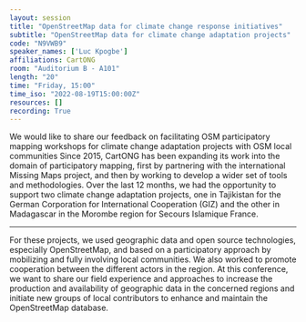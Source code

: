 ```yaml
---
layout: session
title: "OpenStreetMap data for climate change response initiatives"
subtitle: "OpenStreetMap data for climate change adaptation projects"
code: "N9VWB9"
speaker_names: ['Luc Kpogbe']
affiliations: CartONG
room: "Auditorium B - A101"
length: "20"
time: "Friday, 15:00"
time_iso: "2022-08-19T15:00:00Z"
resources: []
recording: True
---
```


We would like to share our feedback on facilitating OSM participatory mapping workshops for climate change adaptation projects with OSM local communities 
Since 2015, CartONG has been expanding its work into the domain of participatory mapping, first by partnering with the international Missing Maps project, and then by working to develop a wider set of tools and methodologies. 
Over the last 12 months, we had the opportunity to support two climate change adaptation projects, one in Tajikistan for the German Corporation for International Cooperation (GIZ) and the other in Madagascar in the Morombe region for Secours Islamique France.

<hr>

For these projects, we used geographic data and open source technologies, especially OpenStreetMap, and based on a participatory approach by mobilizing and fully involving local communities. We also worked to promote cooperation between the different actors in the region. 
At this conference, we want to share our field experience and approaches to increase the production and availability of geographic data in the concerned regions and initiate new groups of local contributors to enhance and maintain the OpenStreetMap database.

